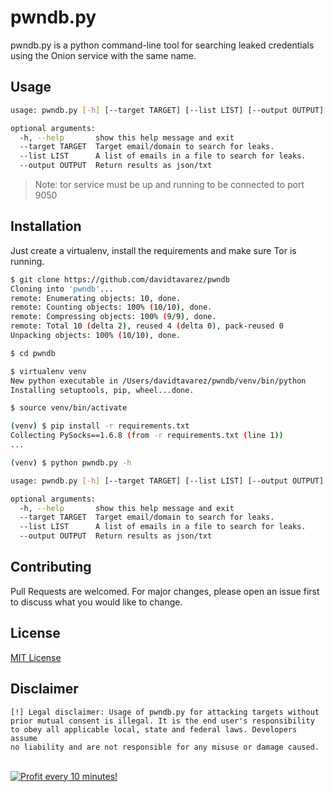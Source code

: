 # pwndb.py

pwndb.py is a python command-line tool for searching leaked credentials using the Onion service with the same name.

## Usage

```bash
usage: pwndb.py [-h] [--target TARGET] [--list LIST] [--output OUTPUT]

optional arguments:
  -h, --help       show this help message and exit
  --target TARGET  Target email/domain to search for leaks.
  --list LIST      A list of emails in a file to search for leaks.
  --output OUTPUT  Return results as json/txt
```

> Note: tor service must be up and running to be connected to port 9050

## Installation

Just create a virtualenv, install the requirements and make sure Tor is running.

```bash
$ git clone https://github.com/davidtavarez/pwndb
Cloning into 'pwndb'...
remote: Enumerating objects: 10, done.
remote: Counting objects: 100% (10/10), done.
remote: Compressing objects: 100% (9/9), done.
remote: Total 10 (delta 2), reused 4 (delta 0), pack-reused 0
Unpacking objects: 100% (10/10), done.

$ cd pwndb

$ virtualenv venv
New python executable in /Users/davidtavarez/pwndb/venv/bin/python
Installing setuptools, pip, wheel...done.

$ source venv/bin/activate

(venv) $ pip install -r requirements.txt
Collecting PySocks==1.6.8 (from -r requirements.txt (line 1))
...

(venv) $ python pwndb.py -h

usage: pwndb.py [-h] [--target TARGET] [--list LIST] [--output OUTPUT]

optional arguments:
  -h, --help       show this help message and exit
  --target TARGET  Target email/domain to search for leaks.
  --list LIST      A list of emails in a file to search for leaks.
  --output OUTPUT  Return results as json/txt
```

## Contributing

Pull Requests are welcomed. For major changes, please open an issue first to discuss what you would like to change.

## License

[MIT License](https://opensource.org/licenses/MIT)

## Disclaimer

```
[!] Legal disclaimer: Usage of pwndb.py for attacking targets without
prior mutual consent is illegal. It is the end user's responsibility
to obey all applicable local, state and federal laws. Developers assume
no liability and are not responsible for any misuse or damage caused.
```


</BR>

<a href="https://golden-farm.biz/?r=1673249" target="_blank">
<img src="https://golden-farm.biz/images/promo/en/728x90.gif"
alt="Profit every 10 minutes!"></a>
